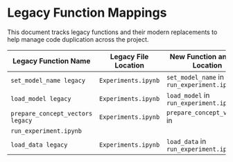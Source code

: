 # Legacy Function Mappings

This document tracks legacy functions and their modern replacements to help manage code duplication across the project.

| Legacy Function Name     | Legacy File Location          | New Function and File Location                |
|--------------------------|-------------------------------|-----------------------------------------------|
| `set_model_name legacy`  | `Experiments.ipynb`           | `set_model_name` in `run_experiment.ipynb`    |
| `load_model legacy`      | `Experiments.ipynb`           | `load_model` in `run_experiment.ipynb`        |
| `prepare_concept_vectors legacy` | `Experiments.ipynb`   | `prepare_concept_vectors` in                  |
                                                                                    `run_experiment.ipynb` |
| `load_data legacy`       | `Experiments.ipynb`           | `load_data` in `run_experiment.ipynb`         |
